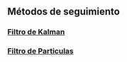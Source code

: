 ## Métodos de seguimiento

### [Filtro de Kalman](https://github.com/SusanaPineda/FiltrosPredictivos/blob/master/Kalman_readme.md)

### [Filtro de Particulas](https://github.com/SusanaPineda/FiltrosPredictivos/blob/master/Particulas_readme.md)